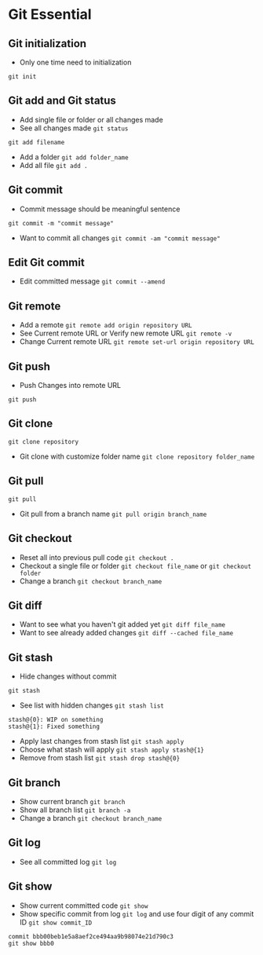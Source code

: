 # Git Essential

## Git initialization

- Only one time need to initialization

```
git init
```

## Git add and Git status

- Add single file or folder or all changes made
- See all changes made `git status`

```
git add filename
```

- Add a folder `git add folder_name`
- Add all file `git add .`

## Git commit

- Commit message should be meaningful sentence

```
git commit -m "commit message"
```

- Want to commit all changes `git commit -am "commit message"`

## Edit Git commit

- Edit committed message `git commit --amend`

## Git remote

- Add a remote `git remote add origin repository URL`
- See Current remote URL or Verify new remote URL `git remote -v`
- Change Current remote URL `git remote set-url origin repository URL`

## Git push

- Push Changes into remote URL

```
git push
```

## Git clone

```
git clone repository
```

- Git clone with customize folder name `git clone repository folder_name`

## Git pull

```
git pull
```

- Git pull from a branch name `git pull origin branch_name`

## Git checkout

- Reset all into previous pull code `git checkout .`
- Checkout a single file or folder `git checkout file_name` or `git checkout folder`
- Change a branch `git checkout branch_name`

## Git diff

- Want to see what you haven't git added yet `git diff file_name`
- Want to see already added changes `git diff --cached file_name`

## Git stash

- Hide changes without commit

```
git stash
```

- See list with hidden changes `git stash list`

```See example:
stash@{0}: WIP on something
stash@{1}: Fixed something
```

- Apply last changes from stash list `git stash apply`
- Choose what stash will apply `git stash apply stash@{1}`
- Remove from stash list `git stash drop stash@{0}`

## Git branch

- Show current branch `git branch`
- Show all branch list `git branch -a`
- Change a branch `git checkout branch_name`

## Git log

- See all committed log `git log`

## Git show

- Show current committed code `git show`
- Show specific commit from log `git log` and use four digit of any commit ID `git show commit_ID`

```
commit bbb00beb1e5a8aef2ce494aa9b98074e21d790c3
git show bbb0
```
